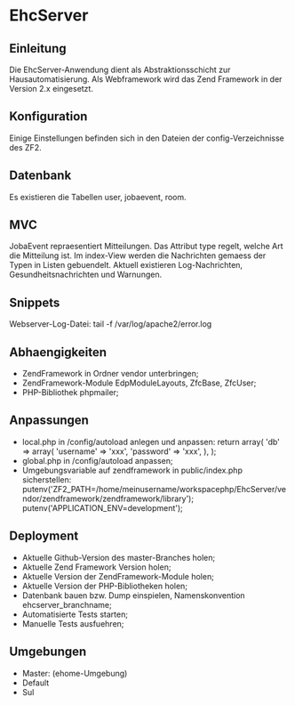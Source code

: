 EhcServer
=========

Einleitung
----------
Die EhcServer-Anwendung dient als Abstraktionsschicht zur Hausautomatisierung.
Als Webframework wird das Zend Framework in der Version 2.x eingesetzt.

Konfiguration
--------------
Einige Einstellungen befinden sich in den Dateien der config-Verzeichnisse des ZF2.

Datenbank
---------
Es existieren die Tabellen user, jobaevent, room. 

MVC
---
JobaEvent repraesentiert Mitteilungen. Das Attribut type regelt, welche Art die
Mitteilung ist. Im index-View werden die Nachrichten gemaess der Typen in Listen 
gebuendelt. Aktuell existieren Log-Nachrichten, Gesundheitsnachrichten und Warnungen.

Snippets
--------
Webserver-Log-Datei: tail -f /var/log/apache2/error.log

Abhaengigkeiten
---------------
* ZendFramework in Ordner vendor unterbringen;
* ZendFramework-Module EdpModuleLayouts, ZfcBase, ZfcUser;
* PHP-Bibliothek phpmailer;

Anpassungen
-----------
* local.php in /config/autoload anlegen und anpassen:
return array(
    'db' => array(
        'username' => 'xxx', 
        'password' => 'xxx',
    ),
);
* global.php in /config/autoload anpassen;
* Umgebungsvariable auf zendframework in public/index.php sicherstellen:
putenv('ZF2_PATH=/home/meinusername/workspacephp/EhcServer/vendor/zendframework/zendframework/library');
putenv('APPLICATION_ENV=development');

Deployment
----------
* Aktuelle Github-Version des master-Branches holen;
* Aktuelle Zend Framework Version holen;
* Aktuelle Version der ZendFramework-Module holen;
* Aktuelle Version der PHP-Bibliotheken holen;
* Datenbank bauen bzw. Dump einspielen, Namenskonvention ehcserver_branchname;
* Automatisierte Tests starten;
* Manuelle Tests ausfuehren;

Umgebungen
----------
* Master: (ehome-Umgebung)
* Default
* Sul

